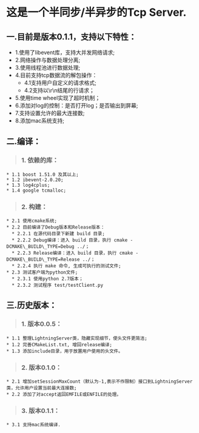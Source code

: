 # 这是一个半同步/半异步的Tcp Server. #

## 一.目前是版本0.1.1，支持以下特性： ##

  * 1.使用了libevent库，支持大并发网络请求;
  * 2.网络操作与数据处理分离;
  * 3.使用线程池进行数据处理;
  * 4.目前支持tcp数据流的解包操作：
    * 4.1支持用户自定义的请求格式;
    * 4.2支持以\r\n结尾的行请求；
  * 5.使用time wheel实现了超时机制；
  * 6.添加对log的控制：是否打开log；是否输出到屏幕;
  * 7.支持设置允许的最大连接数;
  * 8.添加mac系统支持;
## 二.编译： ##

> ### 1. 依赖的库： ###
    * 1.1 boost 1.51.0 及其以上;
    * 1.2 ibevent-2.0.20;
    * 1.3 log4cplus;
    * 1.4 google tcmalloc;

> ### 2. 构建： ###
    * 2.1 使用cmake系统;
    * 2.2 目前编译了Debug版本和Release版本：
      * 2.2.1 在源代码目录下新建 build 目录;
      * 2.2.2 Debug编译：进入 build 目录，执行 cmake -DCMAKE\_BUILD\_TYPE=Debug ../；
      * 2.2.3 Release编译：进入 build 目录，执行 cmake -DCMAKE\_BUILD\_TYPE=Release ../；
      * 2.2.4 执行 make 命令, 生成可执行的测试文件;
    * 2.3 测试客户端为python文件;
      * 2.3.1 使用python 2.7版本；
      * 2.3.2 测试程序 test/testClient.py

## 三.历史版本： ##

> ### 1. 版本0.0.5： ###
    * 1.1 整理LightningServer类，隐藏实现细节，使头文件更简洁;
    * 1.2 完善CMakeList.txt, 增回release编译;
    * 1.3 添加include目录，用于放置用户使用的头文件。

> ### 2. 版本0.1.0： ###
    * 2.1 增加setSessionMaxCount（默认为-1,表示不作限制）接口到LightningServer类，允许用户设置当前最大连接数;
    * 2.2 添加了对accept返回EMFILE或ENFILE的处理。

> ### 3. 版本0.1.1： ###
    * 3.1 支持mac系统编译.